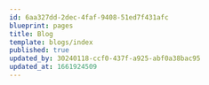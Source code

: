```yaml
---
id: 6aa327dd-2dec-4faf-9408-51ed7f431afc
blueprint: pages
title: Blog
template: blogs/index
published: true
updated_by: 30240118-ccf0-437f-a925-abf0a38bac95
updated_at: 1661924509
---
```

